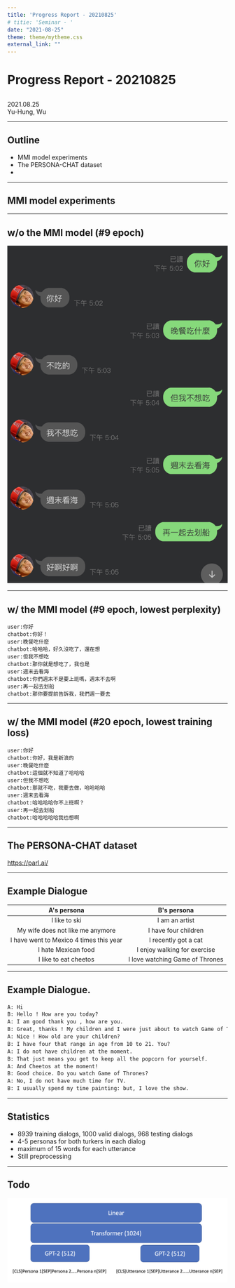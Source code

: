 ```yaml
---
title: 'Progress Report - 20210825'
# titie: 'Seminar - '
date: "2021-08-25"
theme: theme/mytheme.css
external_link: ""
---
```


# Progress Report - 20210825 <!-- .element: class="title" -->
##  <!-- .element: class="subtitle" -->

<div class="title-name">
2021.08.25 <br>
Yu-Hung, Wu
</div>

---

## Outline

- MMI model experiments
- The PERSONA-CHAT dataset
- 

---

## MMI model experiments  <!-- .element: class="section-title" -->

----

## w/o the MMI model (#9 epoch)

![](attachments/2021-08-24-17-21-53.png) <!-- .element: class="img45" -->

----

## w/ the MMI model (#9 epoch, lowest perplexity)

```
user:你好
chatbot:你好！
user:晚餐吃什麼
chatbot:哈哈哈，好久沒吃了，還在想
user:但我不想吃
chatbot:那你就是想吃了，我也是
user:週末去看海
chatbot:你們週末不是要上班嗎，週末不去啊
user:再一起去划船
chatbot:那你要提前告訴我，我們週一要去
```

----

## w/ the MMI model (#20 epoch, lowest training loss)

```
user:你好
chatbot:你好，我是新浪的
user:晚餐吃什麼
chatbot:這個就不知道了哈哈哈
user:但我不想吃
chatbot:那就不吃，我要去做，哈哈哈哈
user:週末去看海
chatbot:哈哈哈哈你不上班啊？
user:再一起去划船
chatbot:哈哈哈哈哈我也想啊
```

---

## The PERSONA-CHAT dataset   <!-- .element: class="section-title" -->

https://parl.ai/ <!-- .element: class="footnote" -->

----

## Example Dialogue

|               A's persona               |           B's persona           |
| :-------------------------------------: | :-----------------------------: |
|              I like to ski              |         I am an artist          |
|    My wife does not like me anymore     |      I have four children       |
| I have went to Mexico 4 times this year |      I recently got a cat       |
|           I hate Mexican food           |  I enjoy walking for exercise   |
|          I like to eat cheetos          | I love watching Game of Thrones |


----

## Example Dialogue.

```txt
A: Hi
B: Hello ! How are you today?
A: I am good thank you , how are you.
B: Great, thanks ! My children and I were just about to watch Game of Thrones.
A: Nice ! How old are your children?
B: I have four that range in age from 10 to 21. You?
A: I do not have children at the moment.
B: That just means you get to keep all the popcorn for yourself.
A: And Cheetos at the moment!
B: Good choice. Do you watch Game of Thrones?
A: No, I do not have much time for TV.
B: I usually spend my time painting: but, I love the show.
```

----

## Statistics

- 8939 training dialogs, 1000 valid dialogs, 968 testing dialogs
- 4-5 personas for both turkers in each dialog
- maximum of 15 words for each utterance
- Still preprocessing

----

## Todo

![](attachments/2021-08-25-13-33-42.png) <!-- .element: class="img90" -->